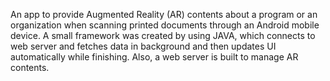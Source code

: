 An app to provide Augmented Reality (AR) contents about a program or an organization when scanning printed documents through an Android mobile device. A small framework was created by using JAVA, which connects to web server and fetches data in background and then updates UI automatically while finishing. Also, a web server is built to manage AR contents.



